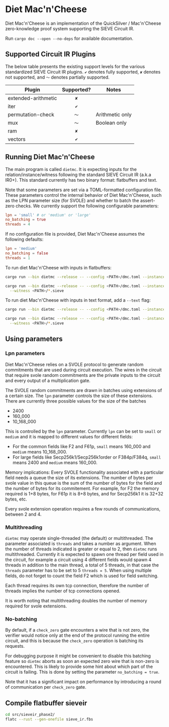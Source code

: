 # Diet Mac'n'Cheese

Diet Mac'n'Cheese is an implementation of the QuickSilver / Mac'n'Cheese
zero-knowledge proof system supporting the SIEVE Circuit IR.

Run `cargo doc --open --no-deps` for available documentation.

## Supported Circuit IR Plugins

The below table presents the existing support levels for the various
standardized SIEVE Circuit IR plugins. `✔` denotes fully supported, `✘` denotes not
supported, and `〜` denotes partially supported.

| Plugin              | Supported? | Notes           |
| ------------------- | :--------: | --------------- |
| extended-arithmetic |    `✘`     |                 |
| iter                |    `✔`     |                 |
| permutation-check   |    `〜`    | Arithmetic only |
| mux                 |    `〜`    | Boolean only    |
| ram                 |    `✘`     |                 |
| vectors             |    `✔`     |                 |

## Running Diet Mac'n'Cheese

The main program is called `dietmc`.
It is expecting inputs for the relation/instance/witness following the standard SIEVE Circuit IR (a.k.a IR0+).
This standard currently has two binary format: flatbuffers and text.

Note that some parameters are set via a TOML-formatted configuration file. These parameters control the
internal behavior of Diet Mac'n'Cheese, such as the LPN parameter size (for SVOLE) and whether to batch
the assert-zero checks. We currently support the following configurable parameters:

```toml
lpn = 'small' # or 'medium' or 'large'
no_batching = true
threads = 4
```

If no configuration file is provided, Diet Mac'n'Cheese assumes the following defaults:

```toml
lpn = 'medium'
no_batching = false
threads = 1
```

To run diet Mac'n'Cheese with inputs in flatbuffers:

```bash
cargo run --bin dietmc --release -- --config <PATH>/dmc.toml --instance <PATH>/*.sieve --relation <PATH>/*.sieve

cargo run --bin dietmc --release -- --config <PATH>/dmc.toml --instance <PATH>/*.sieve --relation <PATH>/*.sieve \
  --witness <PATH>/*.sieve
```

To run diet Mac'n'Cheese with inputs in text format, add a `--text` flag:

```bash
cargo run --bin dietmc --release -- --config <PATH>/dmc.toml --instance <PATH>/*.sieve --relation <PATH>/*.sieve --text

cargo run --bin dietmc --release -- --config <PATH>/dmc.toml --instance <PATH>/*.sieve --relation <PATH>/*.sieve --text \
  --witness <PATH>/*.sieve
```

## Using parameters

### Lpn parameters

Diet Mac'n'Cheese relies on a SVOLE protocol to generate random commitments that are used during
circuit execution. The wires in the circuit that require svole random commitments are the
private inputs to the circuit and every output of a multiplication gate.

The SVOLE random commitments are drawn in batches using extensions of a certain size.
The `lpn` parameter controls the size of these extensions.
There are currently three possible values for the size of the batches
- 2400
- 160_000
- 10_168_000

This is controlled by the `lpn` parameter. Currently `lpn` can be set to `small` or `medium` and
it is mapped to different values for different fields:
* For the common fields like F2 and F61p, `small` means 160_000 and `medium` means 10_168_000.
* For large fields like Secp256k1/Secp256k1order or F384p/F384q,  `small` means 2400 and `medium` means 160_000.

Memory implications: Every SVOLE functionality associated with a particular field needs a queue
the size of its extensions. The number of bytes per svole value in this queue is the sum
of the number of bytes for the field and the number of bytes for its commitement.
For example, for F2 the memory required is 1+8 bytes, for F61p it is 8+8 bytes,
and for Secp256k1 it is 32+32 bytes, etc.

Every svole extension operation requires a few rounds of communications, between 2 and 4.

### Multithreading

`dietmc` may operate single-threaded (the default) or multithreaded.
The parameter associated is `threads` and takes a number as argument.
When the number of threads indicated is greater or equal to 2, then `dietmc` runs multithreaded.
Currently it is expected to spawn one thread per field used in the circuit, for example a circuit using
4 different fields would spawn 4 threads in addition to the main thread, a total of 5 threads,
in that case the `threads` parameter has to be set to 5 `threads = 5`.
When using multiple fields, do not forget to count the field F2 which is used for field switching.

Each thread requires its own tcp connection, therefore the number of threads implies the number
of tcp connections opened.

It is worth noting that multithreading doubles the number of memory required for svole extensions.

### No-batching

By default, if a `check_zero` gate encounters a wire that is not zero, the verifier would notice only at the end
of the protocol running the entire circuit, and this is because the `check_zero` operation is batching its requests.

For debugging purpose it might be convenient to disable this batching feature so `dietmc` aborts
as soon an expected zero wire that is non-zero is encountered. This is likely to provide some hint
about which part of the circuit is failing. This is done by setting the parameter `no_batching = true`.

Note that it has a significant impact on performance by introducing a round of communication per `check_zero` gate.


## Compile flatbuffer sieveir

```bash
cd src/sieveir_phase2/
flatc --rust --gen-onefile sieve_ir.fbs
```
